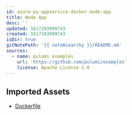 ```yaml
---
id: azure-py-appservice-docker.node-app
title: Node App
desc: ''
updated: 1617203999743
created: 1617203999743
isDir: true
gitNotePath: '{{ noteHiearchy }}/README.md'
sources:
  - name: pulumi examples
    url: 'https://github.com/pulumi/examples'
    license: Apache License 2.0
---
```

## Imported Assets

- [Dockerfile](/assets/dockerfile)

